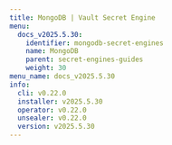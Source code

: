 ```yaml
---
title: MongoDB | Vault Secret Engine
menu:
  docs_v2025.5.30:
    identifier: mongodb-secret-engines
    name: MongoDB
    parent: secret-engines-guides
    weight: 30
menu_name: docs_v2025.5.30
info:
  cli: v0.22.0
  installer: v2025.5.30
  operator: v0.22.0
  unsealer: v0.22.0
  version: v2025.5.30
---
```


